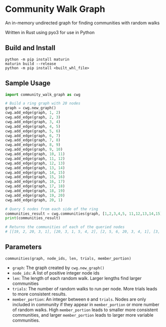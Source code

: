 # Community Walk Graph

An in-memory undirected graph for finding communities with random walks

Written in Rust using pyo3 for use in Python

## Build and Install
```
python -m pip install maturin
maturin build --release
python -m pip install <built_whl_file>
```

## Sample Usage
```python
import community_walk_graph as cwg

# Build a ring graph with 20 nodes
graph = cwg.new_graph()
cwg.add_edge(graph, 1, 2)
cwg.add_edge(graph, 2, 3)
cwg.add_edge(graph, 3, 4)
cwg.add_edge(graph, 4, 5)
cwg.add_edge(graph, 5, 6)
cwg.add_edge(graph, 6, 7)
cwg.add_edge(graph, 7, 8)
cwg.add_edge(graph, 8, 9)
cwg.add_edge(graph, 9, 10)
cwg.add_edge(graph, 10, 11)
cwg.add_edge(graph, 11, 12)
cwg.add_edge(graph, 12, 13)
cwg.add_edge(graph, 13, 14)
cwg.add_edge(graph, 14, 15)
cwg.add_edge(graph, 15, 16)
cwg.add_edge(graph, 16, 17)
cwg.add_edge(graph, 17, 18)
cwg.add_edge(graph, 18, 19)
cwg.add_edge(graph, 19, 20)
cwg.add_edge(graph, 20, 1)

# Query 5 nodes from each side of the ring
communities_result = cwg.communities(graph, [1,2,3,4,5, 11,12,13,14,15], 7, 100, 50)
print(communities_result)

# Returns the communities of each of the queried nodes
# [[19, 2, 20, 3, 1], [20, 3, 1, 5, 4, 2], [2, 5, 6, 20, 3, 4, 1], [3, 2, 5, 4, 6], [6, 4, 5, 2, 7, 3], [11, 10, 12, 13, 9], [14, 11, 15, 12, 10, 13], [12, 13, 15, 11, 14], [13, 14, 16, 12, 15], [14, 13, 17, 15, 12, 16]]
```

## Parameters

`communities(graph, node_ids, len, trials, member_portion)`

- `graph`: The graph created by `cwg.new_graph()`
- `node_ids`: A list of positive integer node ids 
- `len`: The length of each random walk. Larger lengths find larger communities
- `trials`: The number of random walks to run per node. More trials leads to more consistent results.
- `member_portion`: An integer between `0` and `trials`. Nodes are only included in community if they appear in `member_portion` or more number of random walks. High `member_portion` leads to smaller more consistent communities, and larger `member_portion` leads to larger more variable communities.